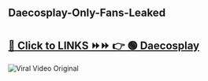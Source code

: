 
 ## Daecosplay-Only-Fans-Leaked

# <h2><a href="https://clipsfans.com/Daecosplay&ref=git">🔗 Click to LINKS ⏩⏩ 👉 🟢 Daecosplay </a></h2>

<a href="https://clipsfans.com/Daecosplay&ref=git" rel="nofollow" data-target="animated-image.originalLink"><img src="https://i.ibb.co.com/xMMVF88/686577567.gif" alt="Viral Video Original" style="max-width: 100%; display: inline-block;" data-target="animated-image.originalImage"></a>
